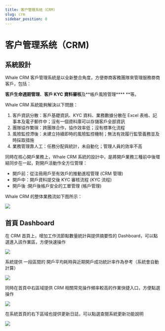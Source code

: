 ```yaml
---
title: 客户管理系统（CRM)
slug: crm
sidebar_position: 0
---
```



# 客户管理系统（CRM)

## 系統設計

Whale CRM 客戶管理系統是以全新整合角度，方便劵商客務團隊來管理服務劵商客戶，包括：

**客戶生命週期管理**、**客戶 ****KYC**** 資料審核**及**帳戶風險管理**** **等。

Whale CRM 系統能夠解決以下問題： 

1. 客戶資訊分散：客戶基礎資訊、KYC 資料、業務數據分散在 Excel 表格、記事本及電子郵件中；沒有一個資料庫可以存儲客戶全部資訊 
2. 團隊協作繁瑣：跨團隊合作，協作效率低；沒有標準化流程 
3. 風險監控滯後：未建立持續即時的風險監控機制；無法有效履行監管義務並及時採取措施 
4. 業務管理靠人工：任務分配與統計，未自動化；管理人員的效率不高

同時在核心開戶業務上，Whale CRM 系統的設計中，是將開戶業務三種前中後環結同步在一起，對開戶活動作全方位管理：

- 開戶前：從注冊用戶至有效戶的推動進程管理 (CRM 管理)
- 開戶中：開戶資料提交後 KYC 審核流程 (KYC 流程)
- 開戶後 :開戶後帳戶安全的工單管理 (帳戶管理)

Whale CRM 的整体業務流如下图所示：

<img src="/assets/AmXab5vHuo57Stx4eY5c28BYnh3.jpeg" src-width="1819" src-height="965" align="center"/>

## 首頁 Dashboard

在 CRM 首頁上，增加工作流節點數量統計與提供摘要性的 Dashboard，可以點選進入該作業區，方便快速操作

<img src="/assets/IrWGb3mGuoHpdmxINWmcQnuxnyg.png" src-width="2494" src-height="1508" align="center"/>

系統提供 一段區間的 開戶平均耗時與近期開戶成功統計率作為參考（系統會自動計算）

<img src="/assets/Hcutbz674o6HAmxnRYCcgoQ3nGc.png" src-width="1660" src-height="400" align="center"/>

同時在首頁中右區域提供 CRM 相關常見操作頻率較高的作業快捷入口，方便點選操作

<img src="/assets/ZCe1biDyYoPUIbxlH6PcEAtznRe.png" src-width="2462" src-height="394" align="center"/>

在系統首頁的右下區域也提供更新日誌，可以點選查閱系統更新功能說明

<img src="/assets/ZtLKbeXszoXYR1xDJZCcFr6VnKf.png" src-width="2492" src-height="716" align="center"/>

